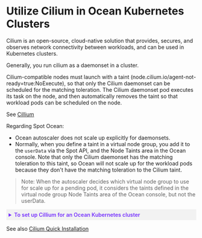 # Utilize Cilium in Ocean Kubernetes Clusters

Cilium is an open-source, cloud-native solution that provides, secures, and observes network connectivity between workloads, and can be used in Kubernetes clusters.

Generally, you run cilium as a daemonset in a cluster.

Cilium-compatible nodes must launch with a taint (node.cilium.io/agent-not-ready=true:NoExecute), so that only the Cilium daemonset can be scheduled for the matching toleration. The Cilium daemonset pod executes its task on the node, and then automatically removes the taint so that workload pods can be scheduled on the node.

See [Cillium](https://cilium.io/)

Regarding Spot Ocean:

* Ocean autoscaler does not scale up explicitly for daemonsets.
* Normally, when you define a taint in a virtual node group, you add it to the `userData` via the Spot API, and the Node Taints area in the Ocean console. Note that only the Cilium daemonset has the matching toleration to this taint, so Ocean will not scale up for the workload pods because they don't have the matching toleration to the Cilium taint.

>Note: When the autoscaler decides which virtual node group to use for scale up for a pending pod, it considers the taints defined in the virtual node group Node Taints area of the Ocean console, but not the userData.

<details style="background:#f2f2f2; padding:6px; margin:10px 0px 0px 0px">
   <summary markdown="span" style="color:#7632FE; font-weight:600">To set up Cillium for an Ocean Kubernetes cluster</summary>
 
   <div style="padding-left:16px">

* Add the taint to the virtual node group userData in the [Spot API](https://docs.spot.io/api/#tag/Ocean-AWS/operation/OceanAWSLaunchSpecCreate). Leave the virtual node group Taints area in the Ocean console blank.

User data Example:
```
#!/bin/bash
set -o xtrace
/etc/eks/bootstrap.sh ${ClusterName} --register-with-taints node.cilium.io/agent-not-ready=true:NoExecute
```

* Ocean scales up the node because pod X needs the node (not the daemonet).
* The node will be created with the taint from the user data.
* The daemonset will have a matching toleration so it can run on the node with the Cilium taint.
* The daemonset will execute its task and then remove the Cilium taint from the node.
* The scaled pod will run on the node.

   </div>
</details>

See also [Cilium Quick Installation](https://docs.cilium.io/en/stable/gettingstarted/k8s-install-default/#k8s-install-quick)



